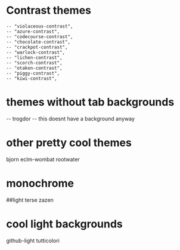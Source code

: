 # Contrast themes

	-- "violaceous-contrast",
	-- "azure-contrast",
	-- "codecourse-contrast",
	-- "chocolate-contrast",
	-- "crackpot-contrast",
	-- "warlock-contrast",
	-- "lichen-contrast",
	-- "scorch-contrast",
	-- "otakon-contrast",
	-- "piggy-contrast",
	-- "kiwi-contrast",


# themes without tab backgrounds

-- trogdor -- this doesnt have a background anyway


# other pretty cool themes

bjorn
eclm-wombat
rootwater

# monochrome

##light 
terse
zazen

# cool light backgrounds
github-light
tutticolori

